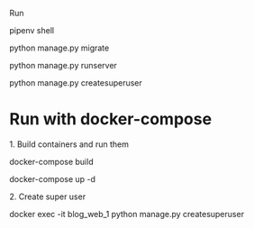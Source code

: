 <p>Run</p>
<p>pipenv shell</p>
<p>python manage.py migrate</p>
<p>python manage.py runserver</p>
<p>python manage.py createsuperuser</p>



# Run with docker-compose
<p>1. Build containers and run them</p>
<p>docker-compose build</p>
<p>docker-compose up -d</p>
<p>2. Create super user</p>
<p>docker exec -it blog_web_1 python manage.py createsuperuser</p>